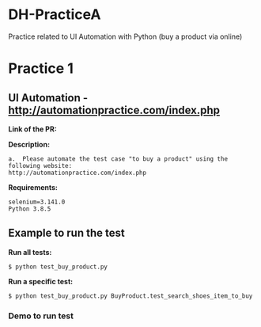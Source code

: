 # DH-PracticeA
Practice related to UI Automation with Python (buy a product via online)

# Practice 1
## UI Automation - http://automationpractice.com/index.php

**Link of the PR:** 

**Description:**
```
a.	Please automate the test case "to buy a product" using the following website: 
http://automationpractice.com/index.php
```

**Requirements:**
```
selenium=3.141.0 
Python 3.8.5
```

## Example to run the test
**Run all tests:**
```
$ python test_buy_product.py 
```
**Run a specific test:**
```
$ python test_buy_product.py BuyProduct.test_search_shoes_item_to_buy
```

### Demo to run test
